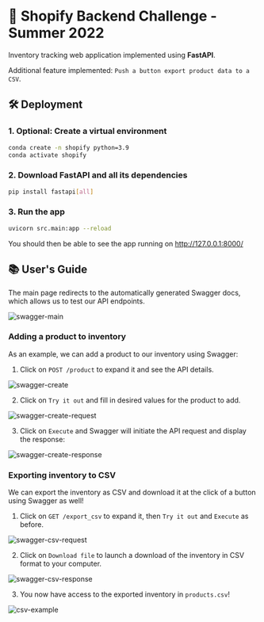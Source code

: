 # 🛒 Shopify Backend Challenge - Summer 2022

Inventory tracking web application implemented using **FastAPI**.

Additional feature implemented: `Push a button export product data to a CSV`.

## 🛠️ Deployment

### 1. Optional: Create a virtual environment

```bash
conda create -n shopify python=3.9
conda activate shopify
```

### 2. Download FastAPI and all its dependencies

```bash
pip install fastapi[all]
```

### 3. Run the app

```bash
uvicorn src.main:app --reload
```

You should then be able to see the app running on http://127.0.0.1:8000/

## 📚 User's Guide

The main page redirects to the automatically generated Swagger docs, which allows us to test our API endpoints.

![swagger-main](/assets/swagger-main.jpeg)

### Adding a product to inventory

As an example, we can add a product to our inventory using Swagger:

1. Click on `POST /product` to expand it and see the API details.

![swagger-create](/assets/swagger-create.jpeg)

2. Click on `Try it out` and fill in desired values for the product to add.

![swagger-create-request](/assets/swagger-create-request.jpeg)

3. Click on `Execute` and Swagger will initiate the API request and display the response:

![swagger-create-response](/assets/swagger-create-response.jpeg)

### Exporting inventory to CSV

We can export the inventory as CSV and download it at the click of a button using Swagger as well!

1. Click on `GET /export_csv` to expand it, then `Try it out` and `Execute` as before.

![swagger-csv-request](/assets/swagger-csv-request.jpeg)

2. Click on `Download file` to launch a download of the inventory in CSV format to your computer.

![swagger-csv-response](/assets/swagger-csv-response.jpeg)

3. You now have access to the exported inventory in `products.csv`!

![csv-example](/assets/csv-example.jpeg)
